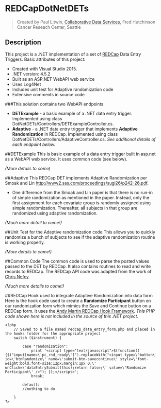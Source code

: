 # REDCapDotNetDETs
> Created by Paul Litwin, [Collaborative Data Services](http://cds.fredhutch.org), Fred Hutchinson Cancer Reseach Center, Seattle

## Description
This project is a .NET implementation of a set of [REDCap](https://projectredcap.org) Data Entry Triggers.
Basic attributes of this project:
- Created with Visual Studio 2015.
- .NET version: 4.5.2
- Built as an ASP.NET WebAPI web service
- Uses Log4Net
- Includes unit test for Adaptive randomization code
- Extensive comments in source code

###This solution contains two WebAPI endpoints
- **DETExample** - a basic example of a .NET data entry trigger. Implemented using class  DotNetDETs/Controllers/DETExampleController.cs.
- **Adaptive**  - a .NET data entry trigger that implements **Adaptive Randomization** in REDCap. Implemented using class  DotNetDETs/Controllers/AdaptiveController.cs.
*See additional details of each endpoint below.*

##DETExample
This is basic example of a data entry trigger built in asp.net as a WebAPI web service. It uses common code (see below).

*(More details to come)*

##Adaptive
This REDCap DET implements Adaptive Randomization per Smoak and Lin <http://www2.sas.com/proceedings/sugi26/p242-26.pdf>.
- One difference from the Smoak and Lin paper is that there is no run-in of simple randomization as mentioned in the paper. Instead, only the first assignment for each covariate group is randomly assigned using simple randomization. Thereafter, all subjects in that group are randomized using adaptive randomization.

*(Much more detail to come!)*

##Unit Test for the Adaptive randomization code
This allows you to quickly randomize a bunch of subjects to see if the adaptive randomization routine is working properly.

*(More details to come!)*

##Common Code
The common code is used to parse the posted values passed to the DET by REDCap. It also contains routines to read and write records to REDCap. The REDCap API code was adapted from the work of [Chris Nefcy](https://github.com/redcap-tools/nef-c-sharp).

*(Much more details to come!)*

##REDCap Hook used to integrate Adaptive Randomization into data form
Here is the hook code used to create a **Randomize Participant** button on our randomization form which mimics the Save and Continue button on a REDCap form. It uses the [Andy Martin REDCap Hook Framework](https://github.com/123andy/redcap-hook-framework). *This PHP code shown here is not included in the source of this .NET project.*
```
<?php
	// Saved to a file named redcap_data_entry_form.php and placed in the hooks folder for the appropriate project
	switch ($instrument) {

        case "randomization":
			print '<script type="text/javascript">$(function() {$("input[name=\'pc_rnd_ready\']").replaceWith("<input type=\'button\' id=\'btnRandomize\' name=\'submit-btn-savecontinue\' style=\'font-weight:bold;font-size:12px;margin:1px 0;\' onClick=\'dataEntrySubmit(this);return false;\' value=\'Randomize Participant\' />"); });</script>';
			break;

        default:
		//nothing to do
	
	}
?>
```
